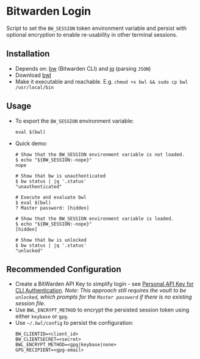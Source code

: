 # Bitwarden Login
Script to set the `BW_SESSION` token environment variable and persist with optional encryption to enable re-usability in other terminal sessions.
## Installation
- Depends on: [bw](https://github.com/bitwarden/cli) (Bitwarden CLI) and [jq](https://stedolan.github.io/jq/download/) (parsing `JSON`)
- Download [bwl](https://raw.githubusercontent.com/tdharris/bitwarden-login/master/bwl)
- Make it executable and reachable. E.g. `chmod +x bwl && sudo cp bwl /usr/local/bin`
## Usage
- To export the `BW_SESSION` environment variable:
    ```shell
    eval $(bwl)
    ```
- Quick demo:
    ```shell
    # Show that the BW_SESSION environment variable is not loaded.
    $ echo "${BW_SESSION:-nope}"
    nope

    # Show that bw is unauthenticated
    $ bw status | jq '.status'
    "unauthenticated"

    # Execute and evaluate bwl
    $ eval $(bwl)
    ? Master password: [hidden]

    # Show that the BW_SESSION environment variable is loaded.
    $ echo "${BW_SESSION:-nope}"
    [hidden]

    # Show that bw is unlocked
    $ bw status | jq '.status'
    "unlocked"
    ```
## Recommended Configuration
- Create a BitWarden API Key to simplify login - see [Personal API Key for CLI Authentication](https://bitwarden.com/help/article/personal-api-key/). *Note: This approach still requires the vault to be `unlocked`, which prompts for the `Master password` if there is no existing session file.*
- Use `BWL_ENCRYPT_METHOD` to encrypt the persisted session token using either `keybase` or `gpg`.
- Use `~/.bwl/config` to persist the configuration:
  ```
  BW_CLIENTID=<client_id>
  BW_CLIENTSECRET=<secret>
  BWL_ENCRYPT_METHOD=<gpg|keybase|none>
  GPG_RECIPIENT=<gpg-email>
  ```
